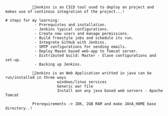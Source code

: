                 🤵Jenkins is an CICD tool used to deploy an project and makes use of continous integration of the project...! 
    
    # steps for my learning:
                 - Prerequistes and installation.
                 - Jenkins typical configurations.
                 - Create new users and manage permissions.
                 - Build freestyle jobs and schedule its run.
                 - Integrate GitHub with Jenkins.
                 - SMTP configurations for sending emails.
                 - Deploy Maven based web-app to Tomcat server.
                 - Distributed build: Master - Slave configurations and set-up.
                 - Backing up Jenkins.

                🤵Jenkins is an Web Application writted in java can be run/installed in three ways
                           windows/linux services
                           Generic war file
                           Install aon any java based web servers - Apache Tomcat
                
                Prerequirements -> JDK, 2GB RAM and make JAVA_HOME base directory..!